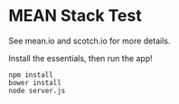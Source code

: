 MEAN Stack Test
===============

See mean.io and scotch.io for more details.

Install the essentials, then run the app!

```
npm install
bower install
node server.js
```
